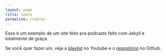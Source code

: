 ```yaml
---
layout: page
title: Sobre
permalink: /sobre/
---
```


Esse é um exemplo de um site feito pra podcasts feito com Jekyll e totalmente de graça.

Se você quer fazer um, veja a [playlist](https://www.youtube.com/playlist?list=PLCAPyD0Fga9Z7rxY8XkGzt6KU1lt3LyDy) no Youtube e o [repositório](https://github.com/Tashima42/podcast) no Github.